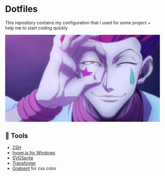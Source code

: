 # Dotfiles

This repository contains my configuration that i used for some project + help me to start coding quickly

<p align="center">
  <img alt="svelte-mindmap" src="https://github.com/Mohamed-boubaya/dotfiles/blob/master/apercu.jpg" />
</p>

:book: Tools
------------------
- [ZSH](https://gist.github.com/kevin-smets/8568070)
- [hyper.is for Windows](https://medium.com/@ssharizal/hyper-js-oh-my-zsh-as-ubuntu-on-windows-wsl-terminal-8bf577cdbd97s)
- [SVGSprite](https://svgsprit.es/)
- [Transfonter](https://transfonter.org/)
- [Grabient](https://www.grabient.com/) for css color
